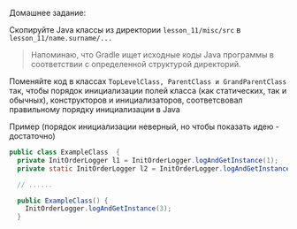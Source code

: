 Домашнее задание:

Скопируйте Java классы из директории `lesson_11/misc/src` в `lesson_11/name.surname/...`

> Напоминаю, что Gradle ищет исходные коды Java программы в соответствии с определенной структурой директорий.

Поменяйте код в классах `TopLevelClass, ParentClass и GrandParentClass` так, чтобы порядок инициализации полей класса (как статических, так и обычных), конструкторов и инициализаторов, соответсвовал правильному порядку инициализации в Java

Пример (порядок инициализации неверный, но чтобы показать идею - достаточно)

```Java
public class ExampleClass  {
  private InitOrderLogger l1 = InitOrderLogger.logAndGetInstance(1);
  private static InitOrderLogger l2 = InitOrderLogger.logAndGetInstance(2);

  // ......

  public ExampleClass() {
    InitOrderLogger.logAndGetInstance(3);
  }
```
